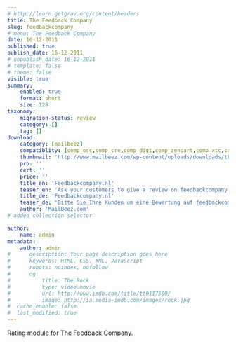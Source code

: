 ```yaml
---
# http://learn.getgrav.org/content/headers
title: The Feedback Company
slug: feedbackcompany
# menu: The Feedback Company
date: 16-12-2011
published: true
publish_date: 16-12-2011
# unpublish_date: 16-12-2011
# template: false
# theme: false
visible: true
summary:
    enabled: true
    format: short
    size: 128
taxonomy:
    migration-status: review
    category: []
    tag: []
download:
    category: [mailbeez]
    compatiblity: [comp_osc,comp_cre,comp_digi,comp_zencart,comp_xtc,comp_gambio]
    thumbnail: 'http://www.mailbeez.com/wp-content/uploads/downloads/thumbnails/2012/05/icon_32.png'
    pro: ''
    cert: ''
    price: ''
    title_en: 'Feedbackcompany.nl'
    teaser_en: 'Ask your customers to give a review on feedbackcompany.nl'
    title_de: 'Feedbackcompany.nl'
    teaser_de: 'Bitte Sie Ihre Kunden um eine Bewertung auf feedbackcompany.nl'
    author: 'MailBeez.com'
# added collection selector

author:
    name: admin
metadata:
    author: admin
#      description: Your page description goes here
#      keywords: HTML, CSS, XML, JavaScript
#      robots: noindex, nofollow
#      og:
#          title: The Rock
#          type: video.movie
#          url: http://www.imdb.com/title/tt0117500/
#          image: http://ia.media-imdb.com/images/rock.jpg
#  cache_enable: false
#  last_modified: true
---
```


Rating module for The Feedback Company.
